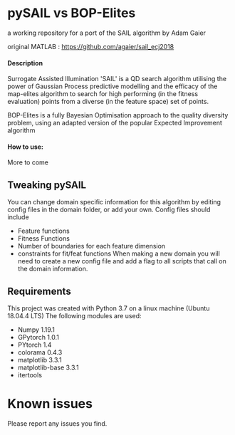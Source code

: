 # pySAIL vs BOP-Elites
a working repository for a port of the SAIL algorithm by Adam Gaier
 
original MATLAB : https://github.com/agaier/sail_ecj2018


#### Description
Surrogate Assisted Illumination 'SAIL' is a QD search algorithm utilising the power of Gaussian Process predictive modelling and the efficacy of the map-elites algorithm to search for high performing (in the fitness evaluation) points from a diverse (in the feature space) set of points. 

BOP-Elites is a fully Bayesian Optimisation approach to the quality diversity problem, using an adapted version of the popular Expected Improvement algorithm

#### How to use:
More to come

## Tweaking pySAIL
You can change domain specific information for this algorithm by editing config files in the domain folder, or add your own. Config files should include
* Feature functions
* Fitness Functions
* Number of boundaries for each feature dimension
* constraints for fit/feat functions
When making a new domain you will need to create a new config file and add a flag to all scripts that call on the domain information. 

## Requirements
This project was created with Python 3.7 on a linux machine (Ubuntu 18.04.4 LTS)
The following modules are used:
* Numpy 1.19.1
* GPytorch 1.0.1
* PYtorch 1.4
* colorama 0.4.3
* matplotlib 3.3.1
* matplotlib-base 3.3.1
* itertools 

# Known issues
Please report any issues you find.
